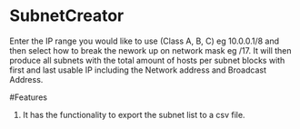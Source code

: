 # SubnetCreator
Enter the IP range you would like to use (Class A, B, C) eg 10.0.0.1/8 and then select how to break the nework up on network mask eg /17. It will then produce all subnets with the total amount of hosts per subnet blocks with first and last usable IP including the Network address and Broadcast Address.

#Features
1. It has the functionality to export the subnet list to a csv file.
